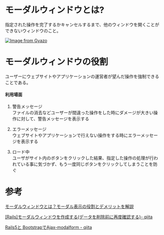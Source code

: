 # モーダルウィンドウとは?

指定された操作を完了するかキャンセルするまで、他のウィンドウを開くことができないウィンドウのこと。

[![Image from Gyazo](https://i.gyazo.com/fb14563757cb443c0ef16356091c84bd.png)](https://gyazo.com/fb14563757cb443c0ef16356091c84bd)

# モーダルウィンドウの役割

ユーザーにウェブサイトやアプリケーションの運営者が望んだ操作を強制できることである。

#### 利用場面

1. 警告メッセージ  
ファイルの消去などユーザーが間違った操作をした時にダメージが大きい操作に対して、警告メッセージを表示する

2. エラーメッセージ  
ウェブサイトやアプリケーションで行えない操作をする時にエラーメッセージを表示する

3. ロード中  
ユーザがサイト内のボタンをクリックした結果、指定した操作の処理が行われている事に気づかず、もう一度同じボタンをクリックしてしまうことを防ぐ

# 参考

[モーダルウィンドウとは？モーダル表示の役割とデメリットを解説](https://www.seohacks.net/blog/3401/)

[[Rails]モーダルウィンドウを作成する(データを削除前に再度確認する)- qiita](https://qiita.com/takachan_coding/items/9179cf361d0e92ae0bad)

[Rails5と BootstrapでAjax-modalform - qiita](https://qiita.com/niwaken/items/ffbce52fb024fd369f24)